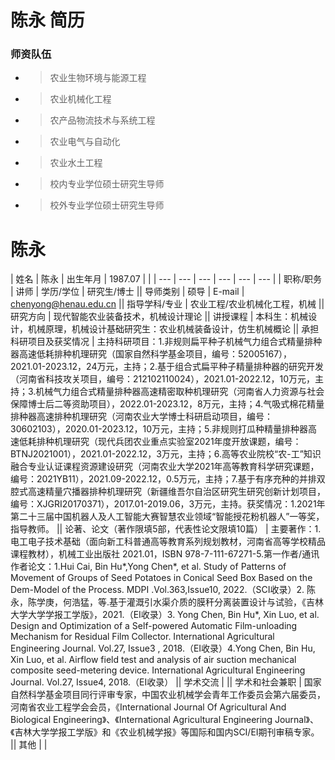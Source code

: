 # 陈永 简历

### 师资队伍
- > 农业生物环境与能源工程
- > 农业机械化工程
- > 农产品物流技术与系统工程
- > 农业电气与自动化
- > 农业水土工程
- > 校内专业学位硕士研究生导师
- > 校外专业学位硕士研究生导师

# 陈永

| 姓名 | 陈永 | 出生年月 | 1987.07 |  |
| --- | --- | --- | --- | --- | --- |
| 职称/职务 | 讲师 | 学历/学位 | 研究生/博士 || 导师类别 | 硕导 | E-mail | chenyong@henau.edu.cn || 指导学科/专业 | 农业工程/农业机械化工程，机械 || 研究方向 | 现代智能农业装备技术，机械设计理论 || 讲授课程 | 本科生：机械设计，机械原理，机械设计基础研究生：农业机械装备设计，仿生机械概论 || 承担科研项目及获奖情况 | 主持科研项目：1.非规则扁平种子机械气力组合式精量排种器高速低耗排种机理研究（国家自然科学基金项目，编号：52005167），2021.01-2023.12，24万元，主持；2.基于组合式扁平种子精量排种器的研究开发（河南省科技攻关项目，编号：212102110024），2021.01-2022.12，10万元，主持；3.机械气力组合式精量排种器高速精密取种机理研究（河南省人力资源与社会保障博士后二等资助项目），2022.01-2023.12，8万元，主持；4.气吸式棉花精量排种器高速排种机理研究（河南农业大学博士科研启动项目，编号：30602103），2020.01-2023.12，10万元，主持；5.非规则打瓜种精量排种器高速低耗排种机理研究（现代兵团农业重点实验室2021年度开放课题，编号：BTNJ2021001），2021.01-2022.12，3万元，主持；6.高等农业院校“农-工”知识融合专业认证课程资源建设研究（河南农业大学2021年高等教育科学研究课题，编号：2021YB11），2021.09-2022.12，0.5万元，主持；7.基于有序充种的并排双腔式高速精量穴播器排种机理研究（新疆维吾尔自治区研究生研究创新计划项目，编号：XJGRI20170371），2017.01-2019.06，3万元，主持。获奖情况：1.2021年第二十三届中国机器人及人工智能大赛智慧农业领域“智能授花粉机器人”一等奖，指导教师。 || 论著、论文（著作限填5部，代表性论文限填10篇） | 主要著作：1.电工电子技术基础（面向新工科普通高等教育系列规划教材，河南省高等学校精品课程教材），机械工业出版社 2021.01，ISBN 978-7-111-67271-5.第一作者/通讯作者论文：1.Hui Cai, Bin Hu*,Yong Chen*, et al. Study of Patterns of Movement of Groups of Seed Potatoes in Conical Seed Box Based on the Dem-Model of the Process. MDPI .Vol.363,Issue10, 2022.（SCI收录）2. 陈永，陈学庚，何浩猛，等.基于灌溉引水渠介质的膜秆分离装置设计与试验，《吉林大学大学学报工学版》，2021.（EI收录）3. Yong Chen, Bin Hu*, Xin Luo, et al. Design and Optimization of a Self-powered Automatic Film-unloading Mechanism for Residual Film Collector. International Agricultural Engineering Journal. Vol.27, Issue3 , 2018.（EI收录）4.Yong Chen, Bin Hu, Xin Luo, et al. Airflow field test and analysis of air suction mechanical composite seed-metering device. International Agricultural Engineering Journal. Vol.27, Issue4, 2018.（EI收录） || 学术交流 |  || 学术和社会兼职 | 国家自然科学基金项目同行评审专家，中国农业机械学会青年工作委员会第六届委员，河南省农业工程学会会员，《International Journal Of Agricultural And Biological Engineering》、《International Agricultural Engineering Journal》、《吉林大学学报工学版》和《农业机械学报》等国际和国内SCI/EI期刊审稿专家。 || 其他 |  |
